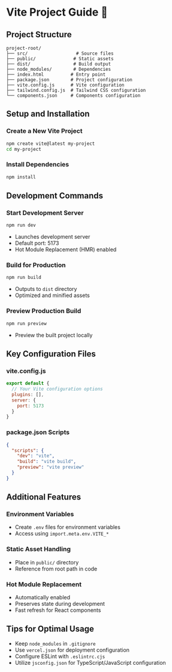 # Vite Project Guide 🚀

## Project Structure
```
project-root/
├── src/                  # Source files
├── public/              # Static assets
├── dist/                # Build output
├── node_modules/        # Dependencies
├── index.html          # Entry point
├── package.json        # Project configuration
├── vite.config.js      # Vite configuration
├── tailwind.config.js  # Tailwind CSS configuration
└── components.json     # Components configuration
```

## Setup and Installation

### Create a New Vite Project
```bash
npm create vite@latest my-project
cd my-project
```

### Install Dependencies
```bash
npm install
```

## Development Commands

### Start Development Server
```bash
npm run dev
```
- Launches development server
- Default port: 5173
- Hot Module Replacement (HMR) enabled

### Build for Production
```bash
npm run build
```
- Outputs to `dist` directory
- Optimized and minified assets

### Preview Production Build
```bash
npm run preview
```
- Preview the built project locally

## Key Configuration Files

### vite.config.js
```javascript
export default {
  // Your Vite configuration options
  plugins: [],
  server: {
    port: 5173
  }
}
```

### package.json Scripts
```json
{
  "scripts": {
    "dev": "vite",
    "build": "vite build",
    "preview": "vite preview"
  }
}
```

## Additional Features

### Environment Variables
- Create `.env` files for environment variables
- Access using `import.meta.env.VITE_*`

### Static Asset Handling
- Place in `public/` directory
- Reference from root path in code

### Hot Module Replacement
- Automatically enabled
- Preserves state during development
- Fast refresh for React components

## Tips for Optimal Usage
- Keep `node_modules` in `.gitignore`
- Use `vercel.json` for deployment configuration
- Configure ESLint with `.eslintrc.cjs`
- Utilize `jsconfig.json` for TypeScript/JavaScript configuration